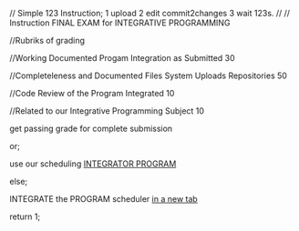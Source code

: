 //  Simple 123 Instruction;  1 upload 2 edit commit2changes 3 wait 123s.
//
//  Instruction FINAL EXAM for INTEGRATIVE PROGRAMMING
<p> //Rubriks of grading </p>
<p> //Working Documented Progam Integration as Submitted                30 </p>
<p> //Completeleness and Documented Files System Uploads Repositories   50 </p>
<p> //Code Review of the Program Integrated                             10 </p>
<p> //Related to our Integrative Programming Subject                    10 </p>
<p> get passing grade for complete submission </p>
<p> or; </p>
<p> use our scheduling <a href="https://calendly.com/armadeloibm/30min"> INTEGRATOR PROGRAM </a> </p>
<p> else; </p>
<p> INTEGRATE the PROGRAM scheduler <a href="https://calendly.com/armadeloibm/30min" target="_blank">in a new tab</a></p>
<p> return 1; </p>

